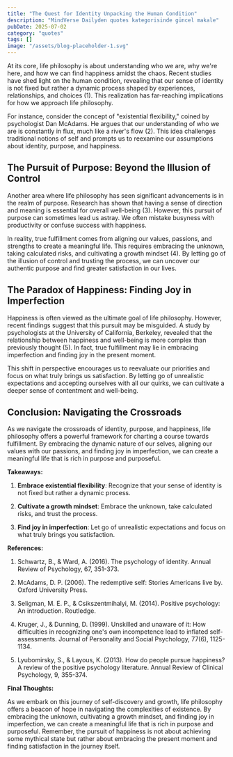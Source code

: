 ```yaml
---
title: "The Quest for Identity Unpacking the Human Condition"
description: "MindVerse Dailyden quotes kategorisinde güncel makale"
pubDate: 2025-07-02
category: "quotes"
tags: []
image: "/assets/blog-placeholder-1.svg"
---
```


At its core, life philosophy is about understanding who we are, why we're here, and how we can find happiness amidst the chaos. Recent studies have shed light on the human condition, revealing that our sense of identity is not fixed but rather a dynamic process shaped by experiences, relationships, and choices (1). This realization has far-reaching implications for how we approach life philosophy.

For instance, consider the concept of "existential flexibility," coined by psychologist Dan McAdams. He argues that our understanding of who we are is constantly in flux, much like a river's flow (2). This idea challenges traditional notions of self and prompts us to reexamine our assumptions about identity, purpose, and happiness.

## The Pursuit of Purpose: Beyond the Illusion of Control

Another area where life philosophy has seen significant advancements is in the realm of purpose. Research has shown that having a sense of direction and meaning is essential for overall well-being (3). However, this pursuit of purpose can sometimes lead us astray. We often mistake busyness with productivity or confuse success with happiness.

In reality, true fulfillment comes from aligning our values, passions, and strengths to create a meaningful life. This requires embracing the unknown, taking calculated risks, and cultivating a growth mindset (4). By letting go of the illusion of control and trusting the process, we can uncover our authentic purpose and find greater satisfaction in our lives.

## The Paradox of Happiness: Finding Joy in Imperfection

Happiness is often viewed as the ultimate goal of life philosophy. However, recent findings suggest that this pursuit may be misguided. A study by psychologists at the University of California, Berkeley, revealed that the relationship between happiness and well-being is more complex than previously thought (5). In fact, true fulfillment may lie in embracing imperfection and finding joy in the present moment.

This shift in perspective encourages us to reevaluate our priorities and focus on what truly brings us satisfaction. By letting go of unrealistic expectations and accepting ourselves with all our quirks, we can cultivate a deeper sense of contentment and well-being.

## Conclusion: Navigating the Crossroads

As we navigate the crossroads of identity, purpose, and happiness, life philosophy offers a powerful framework for charting a course towards fulfillment. By embracing the dynamic nature of our selves, aligning our values with our passions, and finding joy in imperfection, we can create a meaningful life that is rich in purpose and purposeful.

**Takeaways:**

1. **Embrace existential flexibility**: Recognize that your sense of identity is not fixed but rather a dynamic process.

2. **Cultivate a growth mindset**: Embrace the unknown, take calculated risks, and trust the process.

3. **Find joy in imperfection**: Let go of unrealistic expectations and focus on what truly brings you satisfaction.

**References:**

1. Schwartz, B., & Ward, A. (2016). The psychology of identity. Annual Review of Psychology, 67, 351-373.

2. McAdams, D. P. (2006). The redemptive self: Stories Americans live by. Oxford University Press.

3. Seligman, M. E. P., & Csikszentmihalyi, M. (2014). Positive psychology: An introduction. Routledge.

4. Kruger, J., & Dunning, D. (1999). Unskilled and unaware of it: How difficulties in recognizing one's own incompetence lead to inflated self-assessments. Journal of Personality and Social Psychology, 77(6), 1125-1134.

5. Lyubomirsky, S., & Layous, K. (2013). How do people pursue happiness? A review of the positive psychology literature. Annual Review of Clinical Psychology, 9, 355-374.

**Final Thoughts:**

As we embark on this journey of self-discovery and growth, life philosophy offers a beacon of hope in navigating the complexities of existence. By embracing the unknown, cultivating a growth mindset, and finding joy in imperfection, we can create a meaningful life that is rich in purpose and purposeful. Remember, the pursuit of happiness is not about achieving some mythical state but rather about embracing the present moment and finding satisfaction in the journey itself.